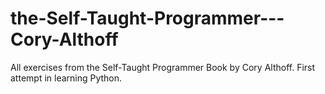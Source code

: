 # the-Self-Taught-Programmer---Cory-Althoff
All exercises from the Self-Taught Programmer Book by Cory Althoff. 
First attempt in learning Python.
